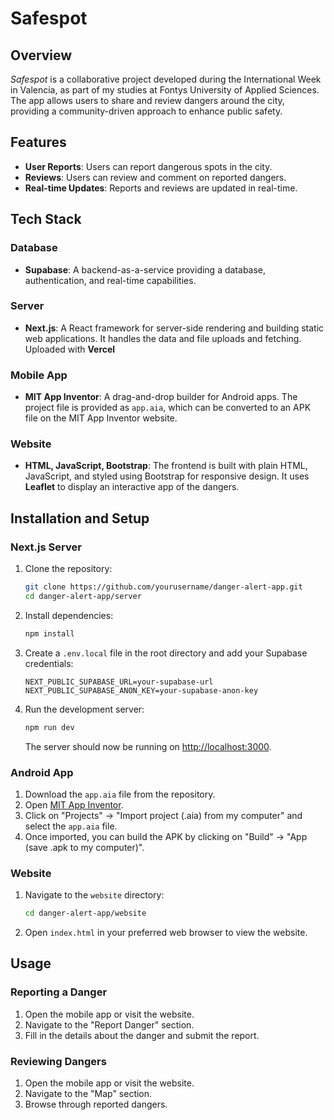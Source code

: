 # Safespot

## Overview

_Safespot_ is a collaborative project developed during the International Week in Valencia, as part of my studies at Fontys University of Applied Sciences. The app allows users to share and review dangers around the city, providing a community-driven approach to enhance public safety.

## Features

- **User Reports**: Users can report dangerous spots in the city.
- **Reviews**: Users can review and comment on reported dangers.
- **Real-time Updates**: Reports and reviews are updated in real-time.

## Tech Stack

### Database

- **Supabase**: A backend-as-a-service providing a database, authentication, and real-time capabilities.

### Server

- **Next.js**: A React framework for server-side rendering and building static web applications. It handles the data and file uploads and fetching. Uploaded with **Vercel**

### Mobile App

- **MIT App Inventor**: A drag-and-drop builder for Android apps. The project file is provided as `app.aia`, which can be converted to an APK file on the MIT App Inventor website.

### Website

- **HTML, JavaScript, Bootstrap**: The frontend is built with plain HTML, JavaScript, and styled using Bootstrap for responsive design. It uses **Leaflet** to display an interactive app of the dangers.

## Installation and Setup

### Next.js Server

1. Clone the repository:

   ```bash
   git clone https://github.com/yourusername/danger-alert-app.git
   cd danger-alert-app/server
   ```

2. Install dependencies:

   ```bash
   npm install
   ```

3. Create a `.env.local` file in the root directory and add your Supabase credentials:

   ```env
   NEXT_PUBLIC_SUPABASE_URL=your-supabase-url
   NEXT_PUBLIC_SUPABASE_ANON_KEY=your-supabase-anon-key
   ```

4. Run the development server:

   ```bash
   npm run dev
   ```

   The server should now be running on [http://localhost:3000](http://localhost:3000).

### Android App

1. Download the `app.aia` file from the repository.
2. Open [MIT App Inventor](http://ai2.appinventor.mit.edu/).
3. Click on "Projects" -> "Import project (.aia) from my computer" and select the `app.aia` file.
4. Once imported, you can build the APK by clicking on "Build" -> "App (save .apk to my computer)".

### Website

1. Navigate to the `website` directory:

   ```bash
   cd danger-alert-app/website
   ```

2. Open `index.html` in your preferred web browser to view the website.

## Usage

### Reporting a Danger

1. Open the mobile app or visit the website.
2. Navigate to the "Report Danger" section.
3. Fill in the details about the danger and submit the report.

### Reviewing Dangers

1. Open the mobile app or visit the website.
2. Navigate to the "Map" section.
3. Browse through reported dangers.
